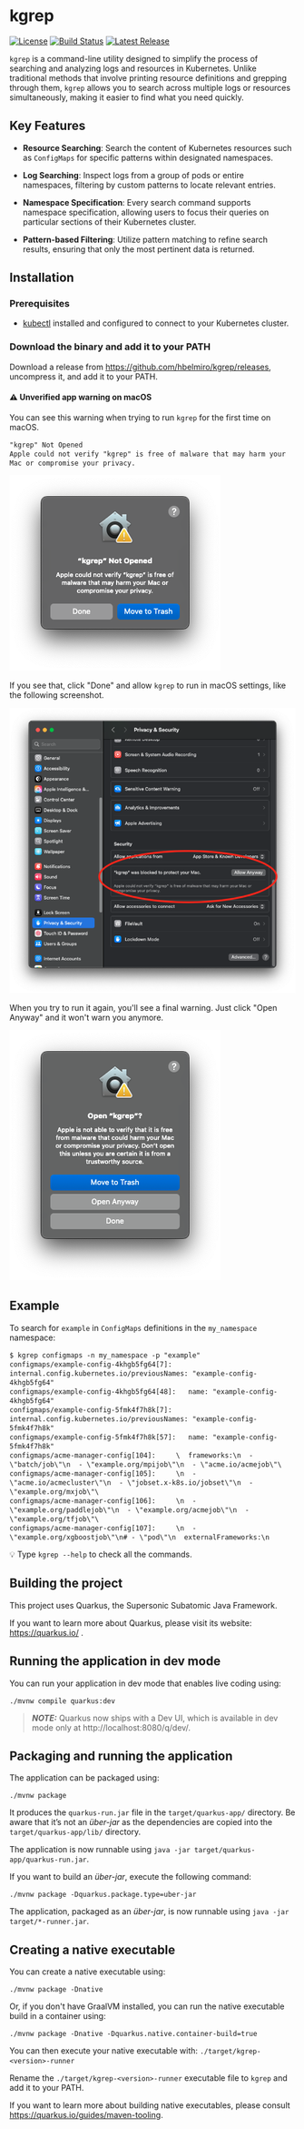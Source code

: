 # kgrep

[![License](https://img.shields.io/badge/license-Apache%202.0-blue.svg)](LICENSE)
[![Build Status](https://github.com/hbelmiro/kgrep/actions/workflows/ci.yaml/badge.svg)](https://github.com/hbelmiro/kgrep/actions/workflows/ci.yaml)
[![Latest Release](https://img.shields.io/github/v/release/hbelmiro/kgrep)](https://github.com/hbelmiro/kgrep/releases)

`kgrep` is a command-line utility designed to simplify the process of searching and analyzing logs and resources in Kubernetes. Unlike traditional methods that involve printing resource definitions and grepping through them, `kgrep` allows you to search across multiple logs or resources simultaneously, making it easier to find what you need quickly.

## Key Features

* **Resource Searching**: Search the content of Kubernetes resources such as `ConfigMaps` for specific patterns within designated namespaces.

* **Log Searching**: Inspect logs from a group of pods or entire namespaces, filtering by custom patterns to locate relevant entries.

* **Namespace Specification**: Every search command supports namespace specification, allowing users to focus their queries on particular sections of their Kubernetes cluster.

* **Pattern-based Filtering**: Utilize pattern matching to refine search results, ensuring that only the most pertinent data is returned.

## Installation

### Prerequisites

- [kubectl](https://kubernetes.io/docs/tasks/tools/install-kubectl/) installed and configured to connect to your
  Kubernetes cluster.

### Download the binary and add it to your PATH

Download a release from https://github.com/hbelmiro/kgrep/releases, uncompress it, and add it to your PATH.

#### ⚠️ Unverified app warning on macOS

You can see this warning when trying to run `kgrep` for the first time on macOS.

```
"kgrep" Not Opened
Apple could not verify "kgrep" is free of malware that may harm your Mac or compromise your privacy.
```

![kgrep-not-opened.png](resources/kgrep-not-opened.png)

If you see that, click "Done" and allow `kgrep` to run in macOS settings, like the following screenshot.

![allow-kgrep.png](resources/allow-kgrep.png)

When you try to run it again, you'll see a final warning. Just click "Open Anyway" and it won't warn you anymore.

![open-anyway.png](resources/open-anyway.png)

## Example

To search for `example` in `ConfigMaps` definitions in the `my_namespace` namespace: 

```shell
$ kgrep configmaps -n my_namespace -p "example"
configmaps/example-config-4khgb5fg64[7]:     internal.config.kubernetes.io/previousNames: "example-config-4khgb5fg64"
configmaps/example-config-4khgb5fg64[48]:   name: "example-config-4khgb5fg64"
configmaps/example-config-5fmk4f7h8k[7]:     internal.config.kubernetes.io/previousNames: "example-config-5fmk4f7h8k"
configmaps/example-config-5fmk4f7h8k[57]:   name: "example-config-5fmk4f7h8k"
configmaps/acme-manager-config[104]:     \  frameworks:\n  - \"batch/job\"\n  - \"example.org/mpijob\"\n  - \"acme.io/acmejob\"\
configmaps/acme-manager-config[105]:     \n  - \"acme.io/acmecluster\"\n  - \"jobset.x-k8s.io/jobset\"\n  - \"example.org/mxjob\"\
configmaps/acme-manager-config[106]:     \n  - \"example.org/paddlejob\"\n  - \"example.org/acmejob\"\n  - \"example.org/tfjob\"\
configmaps/acme-manager-config[107]:     \n  - \"example.org/xgboostjob\"\n# - \"pod\"\n  externalFrameworks:\n
```

💡 Type `kgrep --help` to check all the commands.

## Building the project

This project uses Quarkus, the Supersonic Subatomic Java Framework.

If you want to learn more about Quarkus, please visit its website: https://quarkus.io/ .

## Running the application in dev mode

You can run your application in dev mode that enables live coding using:
```shell script
./mvnw compile quarkus:dev
```

> **_NOTE:_**  Quarkus now ships with a Dev UI, which is available in dev mode only at http://localhost:8080/q/dev/.

## Packaging and running the application

The application can be packaged using:
```shell script
./mvnw package
```
It produces the `quarkus-run.jar` file in the `target/quarkus-app/` directory.
Be aware that it’s not an _über-jar_ as the dependencies are copied into the `target/quarkus-app/lib/` directory.

The application is now runnable using `java -jar target/quarkus-app/quarkus-run.jar`.

If you want to build an _über-jar_, execute the following command:
```shell script
./mvnw package -Dquarkus.package.type=uber-jar
```

The application, packaged as an _über-jar_, is now runnable using `java -jar target/*-runner.jar`.

## Creating a native executable

You can create a native executable using: 
```shell script
./mvnw package -Dnative
```

Or, if you don't have GraalVM installed, you can run the native executable build in a container using: 
```shell script
./mvnw package -Dnative -Dquarkus.native.container-build=true
```

You can then execute your native executable with: `./target/kgrep-<version>-runner`

Rename the `./target/kgrep-<version>-runner` executable file to `kgrep` and add it to your PATH.

If you want to learn more about building native executables, please consult https://quarkus.io/guides/maven-tooling.
